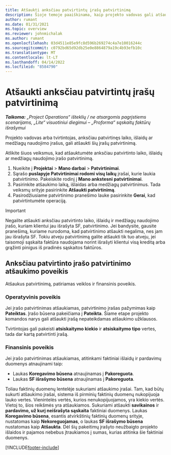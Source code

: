 ```yaml
---
title: Atšaukti anksčiau patvirtintų įrašų patvirtinimą
description: Šioje temoje paaiškinama, kaip projekto vadovas gali atšaukti anksčiau patvirtintų laiko, išlaidų ar medžiagų naudojimo įrašų patvirtinimą.
author: rumant
ms.date: 01/31/2021
ms.topic: overview
ms.reviewer: johnmichalak
ms.author: rumant
ms.openlocfilehash: 03d4511e85e9fc8d596b269274c4a7e10016244c
ms.sourcegitcommit: c0792bd65d92db25e0e8864879a19c4b93efb10c
ms.translationtype: MT
ms.contentlocale: lt-LT
ms.lasthandoff: 04/14/2022
ms.locfileid: "8584790"
---
```

# <a name="cancel-the-approval-of-previously-approved-entries"></a>Atšaukti anksčiau patvirtintų įrašų patvirtinimą

_**Taikoma:** „Project Operations“ išteklių / ne atsargomis pagrįstiems scenarijams, „Lite“ visuotiniui diegimui – „Proforma“ sąskaitų faktūrų išrašymui_

Projekto vadovas arba tvirtintojas, anksčiau patvirtinęs laiko, išlaidų ar medžiagų naudojimo įrašus, gali atšaukti šių įrašų patvirtinimą. 

Atlikite šiuos veiksmus, kad atšauktumėte anksčiau patvirtinto laiko, išlaidų ar medžiagų naudojimo įrašo patvirtinimą.

1. Nueikite į **Projektai** \> **Mano darbai** \> **Patvirtinimai**.
2. Sąrašo **puslapyje Patvirtinimai rodomi visų laikų** įrašai, kurie laukia patvirtinimo. Pakeiskite rodinį į **Mano ankstesni patvirtinimai**.
3. Pasirinkite atšaukimo laiką, išlaidas arba medžiagų patvirtinimus. Tada veiksmų srityje pasirinkite **Atšaukti patvirtinimą**.
4. Pasirodžiusiame patvirtinimo pranešimo lauke pasirinkite **Gerai**, kad patvirtintumėte operaciją.

> [!IMPORTANT]
> Negalite atšaukti anksčiau patvirtinto laiko, išlaidų ir medžiagų naudojimo įrašo, kuriam klientui jau išrašyta SF, patvirtinimo. Jei bandysite, gausite pranešimą, kuriame nurodoma, kad patvirtinimo atšaukti negalima, nes jam jau išrašyta SF. Tokiu atveju patvirtinimą galite atšaukti tik tuo atveju, jei taisomoji sąskaita faktūra naudojama norint išrašyti klientui visą kreditą arba grąžinti pinigus iš pradinės sąskaitos faktūros.

## <a name="impact-of-canceling-the-approval-of-a-previously-approved-entry"></a>Anksčiau patvirtinto įrašo patvirtinimo atšaukimo poveikis

Atšaukus patvirtinimą, patiriamas veiklos ir finansinis poveikis.

### <a name="operational-impact"></a>Operatyvinis poveikis

Jei įrašo patvirtinimas atšaukiamas, patvirtinimo įrašas pažymimas kaip **Pateiktas**. Įrašo būsena pakeičiama į **Pateikta**. Šiame etape projekto komandos narys gali atšaukti įrašą nepateikdamas atšaukimo užklausos.

Tvirtintojas gali pakeisti **atsiskaitymo kiekio** ir **atsiskaitymo tipo** vertes, tada dar kartą patvirtinti įrašą.

### <a name="financial-impact"></a>Finansinis poveikis

Jei įrašo patvirtinimas atšaukiamas, atitinkami faktiniai išlaidų ir pardavimų duomenys atnaujinami taip:

- Laukas **Koregavimo būsena** atnaujinamas į **Pakoreguota**.
- Laukas **SF išrašymo būsena** atnaujinamas į **Pakoreguota**.

Toliau faktinių duomenų lentelėje sukuriami atšaukimo įrašai. Tam, kad būtų sukurti atšaukimo įrašai, sistema iš pirminių faktinių duomenų nukopijuoja lauko vertes. Vienintelės vertės, kurios nenukopijuojamos, yra kiekio vertės. Vietoj to, šios reikšmės yra atšaukiamos. Sukuriami atšaukti **savikainos** ir **pardavimo, už kurį neišrašyta sąskaita** faktiniai duomenys. Laukas **Koregavimo būsena**, esantis atvirkštinių faktinių duomenų srityje, nustatomas kaip **Nekoreguojamas**, o laukas **SF išrašymo būsena** nustatomas kaip **Atšaukta**. Dėl šių pakeitimų įrašyto neužbaigto projekto išlaidos ir pajamos nebebus įtraukiamos į sumas, kurias atitinka šie faktiniai duomenys.

[!INCLUDE[footer-include](../includes/footer-banner.md)]
